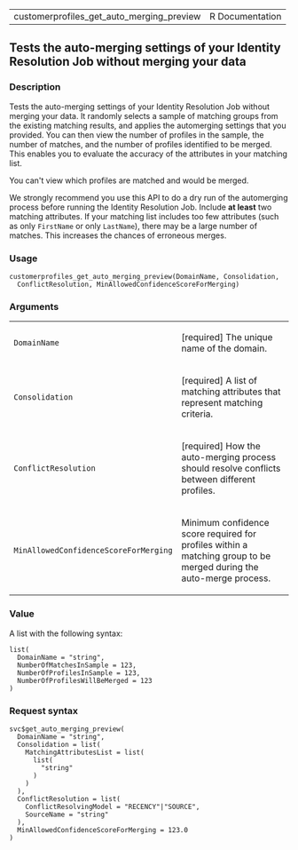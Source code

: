 <table style="width: 100%;">
<tbody>
<tr class="odd">
<td>customerprofiles_get_auto_merging_preview</td>
<td style="text-align: right;">R Documentation</td>
</tr>
</tbody>
</table>

## Tests the auto-merging settings of your Identity Resolution Job without merging your data

### Description

Tests the auto-merging settings of your Identity Resolution Job without
merging your data. It randomly selects a sample of matching groups from
the existing matching results, and applies the automerging settings that
you provided. You can then view the number of profiles in the sample,
the number of matches, and the number of profiles identified to be
merged. This enables you to evaluate the accuracy of the attributes in
your matching list.

You can't view which profiles are matched and would be merged.

We strongly recommend you use this API to do a dry run of the
automerging process before running the Identity Resolution Job. Include
**at least** two matching attributes. If your matching list includes too
few attributes (such as only `FirstName` or only `LastName`), there may
be a large number of matches. This increases the chances of erroneous
merges.

### Usage

    customerprofiles_get_auto_merging_preview(DomainName, Consolidation,
      ConflictResolution, MinAllowedConfidenceScoreForMerging)

### Arguments

<table>
<colgroup>
<col style="width: 35%" />
<col style="width: 65%" />
</colgroup>
<tbody>
<tr class="odd">
<td><code
id="customerprofiles_get_auto_merging_preview_:_DomainName">DomainName</code></td>
<td><p>[required] The unique name of the domain.</p></td>
</tr>
<tr class="even">
<td><code
id="customerprofiles_get_auto_merging_preview_:_Consolidation">Consolidation</code></td>
<td><p>[required] A list of matching attributes that represent matching
criteria.</p></td>
</tr>
<tr class="odd">
<td><code
id="customerprofiles_get_auto_merging_preview_:_ConflictResolution">ConflictResolution</code></td>
<td><p>[required] How the auto-merging process should resolve conflicts
between different profiles.</p></td>
</tr>
<tr class="even">
<td><code
id="customerprofiles_get_auto_merging_preview_:_MinAllowedConfidenceScoreForMerging">MinAllowedConfidenceScoreForMerging</code></td>
<td><p>Minimum confidence score required for profiles within a matching
group to be merged during the auto-merge process.</p></td>
</tr>
</tbody>
</table>

### Value

A list with the following syntax:

    list(
      DomainName = "string",
      NumberOfMatchesInSample = 123,
      NumberOfProfilesInSample = 123,
      NumberOfProfilesWillBeMerged = 123
    )

### Request syntax

    svc$get_auto_merging_preview(
      DomainName = "string",
      Consolidation = list(
        MatchingAttributesList = list(
          list(
            "string"
          )
        )
      ),
      ConflictResolution = list(
        ConflictResolvingModel = "RECENCY"|"SOURCE",
        SourceName = "string"
      ),
      MinAllowedConfidenceScoreForMerging = 123.0
    )
